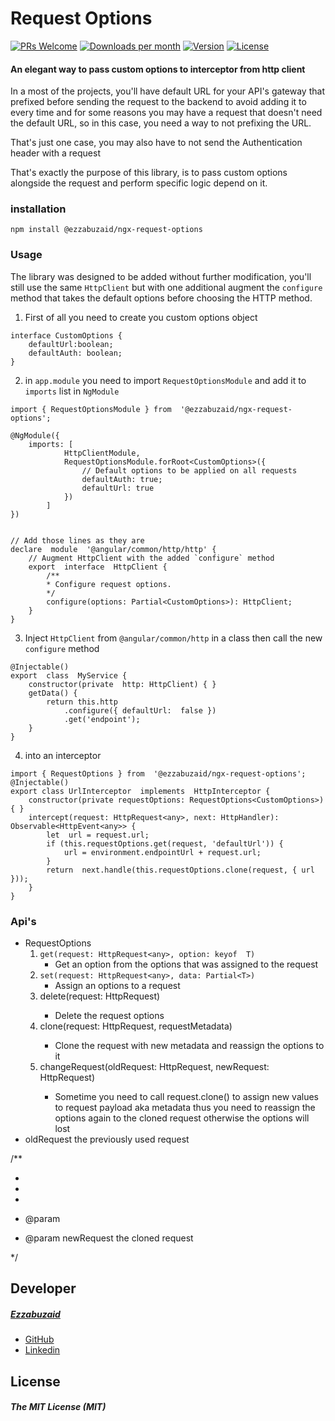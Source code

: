 # Request Options
  [![PRs Welcome](https://img.shields.io/badge/PRs-welcome-brightgreen.svg)](https://github.com/ezzabuzaid/ngx-request-options/pulls) [![Downloads per month](https://flat.badgen.net/npm/dm/@ezzabuzaid/ngx-request-options)](https://www.npmjs.com/package/@ezzabuzaid/ngx-request-options) [![Version](https://flat.badgen.net/npm/v/@ezzabuzaid/ngx-request-options)](https://www.npmjs.com/package/@ezzabuzaid/ngx-request-options) [![License](https://flat.badgen.net/npm/license/@ezzabuzaid/ngx-request-options)](https://www.npmjs.com/package/@ezzabuzaid/ngx-request-options) 

#### An elegant way to pass custom options to interceptor from http client

In a most of the projects, you'll have default URL for your API's gateway that prefixed before sending the request to the backend to avoid adding it to every time and for some reasons you may have a request that doesn't need the default URL, so in this case, you need a way to not prefixing the URL.

That's just one case, you may also have to not send the Authentication header with a request

That's exactly the purpose of this library, is to pass custom options alongside the request and perform specific logic depend on it.

### installation
`npm install @ezzabuzaid/ngx-request-options`

### Usage
The library was designed to be added without further modification, you'll still use the same `HttpClient` but with one additional augment
the `configure` method that takes the default options before choosing the HTTP method.

1. First of all you need to create you custom options object

```
interface CustomOptions {
	defaultUrl:boolean;
	defaultAuth: boolean;
}
```
2. in `app.module` you need to import `RequestOptionsModule` and add it to `imports` list in `NgModule`

```
import { RequestOptionsModule } from  '@ezzabuzaid/ngx-request-options';

@NgModule({
	imports: [
			HttpClientModule,
			RequestOptionsModule.forRoot<CustomOptions>({
				// Default options to be applied on all requests
				defaultAuth: true;
				defaultUrl: true
			})
		]
})

  
// Add those lines as they are
declare  module  '@angular/common/http/http' {
	// Augment HttpClient with the added `configure` method
	export  interface  HttpClient {
		/**
		* Configure request options.
		*/
		configure(options: Partial<CustomOptions>): HttpClient;
	}
}
```
3. Inject `HttpClient` from `@angular/common/http` in a class then call the new `configure` method
```
@Injectable()
export  class  MyService {
	constructor(private  http: HttpClient) { }
	getData() {
		return this.http
			.configure({ defaultUrl:  false })
			.get('endpoint');
	}
}
```
4. into an interceptor
```
import { RequestOptions } from  '@ezzabuzaid/ngx-request-options';
@Injectable()
export class UrlInterceptor  implements  HttpInterceptor {
	constructor(private requestOptions: RequestOptions<CustomOptions>) { }
	intercept(request: HttpRequest<any>, next: HttpHandler): Observable<HttpEvent<any>> {
		let  url = request.url;
		if (this.requestOptions.get(request, 'defaultUrl')) {
			url = environment.endpointUrl + request.url;
		}
		return  next.handle(this.requestOptions.clone(request, { url }));
	}
}
```

### Api's
* RequestOptions
	1.  `get(request: HttpRequest<any>, option: keyof  T)`
		* Get an option from the options that was assigned to the request
	2.  `set(request: HttpRequest<any>, data: Partial<T>)` 
		* Assign an options to a request
	3. delete(request: HttpRequest<any>)
		* Delete the request options
	4. clone(request: HttpRequest<any>, requestMetadata)
		* Clone the request with new metadata and reassign the options to it
	5. changeRequest(oldRequest: HttpRequest<any>, newRequest: HttpRequest<any>)
		*  Sometime you need to call request.clone() to assign new values to request payload aka metadata thus you need to reassign the options again to the cloned request otherwise the options will lost
* oldRequest the previously used request

/**

*
* 

*

* @param  

* @param  newRequest the cloned request

*/
## Developer
##### [Ezzabuzaid](mailto:ezzabuzaid@hotmail.com)
- [GitHub](https://github.com/ezzabuzaid)
- [Linkedin](https://www.linkedin.com/in/ezzabuzaid)

## License
##### The MIT License (MIT)

<!--stackedit_data:
eyJoaXN0b3J5IjpbLTIxMTkxNzAzMzAsLTgyMTUxODI3NSwtMT
kzNjcwMDc3MF19
-->
